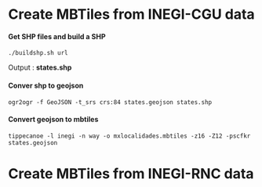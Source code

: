 # Create MBTiles from INEGI-CGU data

#### Get SHP files and build a SHP

`./buildshp.sh url`

Output : **states.shp**

#### Conver shp to geojson

`ogr2ogr -f GeoJSON -t_srs crs:84 states.geojson states.shp`

#### Convert geojson to mbtiles

`tippecanoe -l inegi -n way -o mxlocalidades.mbtiles -z16 -Z12 -pscfkr states.geojson`


# Create MBTiles from INEGI-RNC data